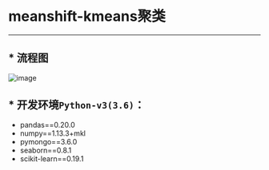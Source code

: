 # meanshift-kmeans聚类

-------------------------------

## * 流程图
 ![image](https://github.com/DemonDamon/meanshift-kmeans-cluster/blob/master/wei4.png)


## * 开发环境`Python-v3(3.6)`：

 - pandas==0.20.0
 - numpy==1.13.3+mkl
 - pymongo==3.6.0
 - seaborn==0.8.1
 - scikit-learn==0.19.1
